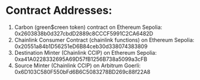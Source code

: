 # Contract Addresses:
1. Carbon (green$creen token) contract on Ethereum Sepolia: 0x2603838b0d327cbdD2889c8CCCF5991C2CA6482D
2. Chainlink Consumer Contract (chainlink functions) on Ethereum Sepolia: 0x20551a84b1D56251eD6B84ceb30d338074383809
3. Destination Minter (Chainlink CCIP) on Ethereum Sepolia: 0xa41A0228332695A69D57fB1256B738a5099a3cFB
4. Source Minter (Chainlink CCIP) on Arbitrum Goerli: 0x6D103C580F550bFd6B6C5083278BD269c88f22A8
